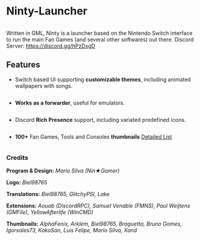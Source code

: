 ﻿# Ninty-Launcher
<div align="center">
    <p><img src="https://i.imgur.com/io4WSgH.png" alt="" /></p>
</div>

Written in GML, Ninty is a launcher based on the Nintendo Switch interface to run the main Fan Games (and several other softwares) out there.
Discord Server: https://discord.gg/hPzDxgD

## Features

- Switch based UI supporting **customizable themes**, including animated wallpapers with songs.
<div align="center">
    <p><img src="https://github.com/MarioSilvaGH/Ninty-Launcher/raw/master/assets/demo_themes.gif" alt="" /></p>
</div>

- **Works as a forwarder**, useful for emulators.
<div align="center">
    <p><img src="https://github.com/MarioSilvaGH/Ninty-Launcher/raw/master/assets/demo_forwarder.png" alt="" /></p>
</div>

- Discord **Rich Presence** support, including variated predefined icons.
<div align="center">
    <p><img src="https://github.com/MarioSilvaGH/Ninty-Launcher/raw/master/assets/demo_richpresence.png" alt="" /></p>
</div>

- **100+** Fan Games, Tools and Consoles **thumbnails** [Detailed List](https://docs.google.com/spreadsheets/d/1WLxK1jtb8gW2laHxXiDjbLhLpJHaiawH1gl82zr5_2w/)
<div align="center">
    <p><img src="https://github.com/MarioSilvaGH/Ninty-Launcher/raw/master/assets/demo_thumbnails.png" alt="" /></p>
</div>

### Credits

**Program & Design:**
*Mario Silva (Nin★Gamer)*

**Logo:**
*Biel98765*

**Translations:**
*Biel98765, GlitchyPSI, Lake*

**Extensions:**
*Aouab (DiscordRPC), Samuel Venable (FMNS), Paul Weijtens (GMFile), YellowAfterlife (WinCMD)*

**Thumbnails:**
*AlphaFenix, Arklem, Biel98765, Braguetta, Bruno Gomes, Igorsales73, KakoSan, Luis Felipe, Mario Silva, Xand*
